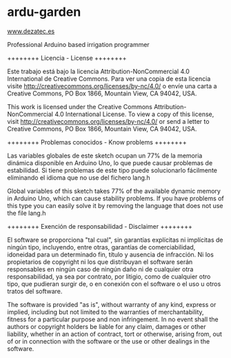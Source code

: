 # ardu-garden
www.dezatec.es

Professional Arduino based irrigation programmer

++++++++ Licencia - License ++++++++

Este trabajo está bajo la licencia Attribution-NonCommercial 4.0 International de Creative Commons. Para ver una copia de esta licencia visite http://creativecommons.org/licenses/by-nc/4.0/ o envíe una carta a Creative Commons, PO Box 1866, Mountain View, CA 94042, USA.

This work is licensed under the Creative Commons Attribution-NonCommercial 4.0 International License. To view a copy of this license, visit http://creativecommons.org/licenses/by-nc/4.0/ or send a letter to Creative Commons, PO Box 1866, Mountain View, CA 94042, USA.

++++++++ Problemas conocidos - Know problems ++++++++

Las variables globales de este sketch ocupan un 77% de la memoria dinámica disponible en Arduino Uno, lo que puede causar problemas de estabilidad. Si tiene problemas de este tipo puede solucionarlo fácilmente eliminando el idioma que no use del fichero lang.h

Global variables of this sketch takes 77% of the available dynamic memory in Arduino Uno, which can cause stability problems. If you have problems of this type you can easily solve it by removing the language that does not use the file lang.h

++++++++ Exención de responsabilidad - Disclaimer ++++++++

El software se proporciona "tal cual", sin garantías explícitas ni implícitas de ningún tipo, incluyendo, entre otras, garantías de comerciabilidad, idoneidad para un determinado fin, título y ausencia de infracción. Ni los propietarios de copyright ni los que distribuyan el software serán responsables en ningún caso de ningún daño ni de cualquier otra responsabilidad, ya sea por contrato, por litigio, como de cualquier otro tipo, que pudieran surgir de, o en conexión con el software o el uso u otros tratos del software.

The software is provided "as is", without warranty of any kind, express or implied, including but not limited to the warranties of merchantability, fitness for a particular purpose and non infringement. In no event shall the authors or copyright holders be liable for any claim, damages or other liability, whether in an action of contract, tort or otherwise, arising from, out of or in connection with the software or the use or other dealings in the software.

